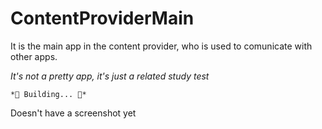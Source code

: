 # ContentProviderMain

It is the main app in the content provider, who is used to comunicate with other apps.

*It's not a pretty app, it's just a related study test*

	*🚧 Building... 🚧* 

Doesn't have a screenshot yet

